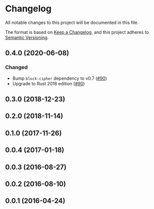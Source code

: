 # Changelog

All notable changes to this project will be documented in this file.

The format is based on [Keep a Changelog](https://keepachangelog.com/en/1.0.0/),
and this project adheres to [Semantic Versioning](https://semver.org/spec/v2.0.0.html).

## 0.4.0 (2020-06-08)
### Changed
- Bump `block-cipher` dependency to v0.7 ([#90])
- Upgrade to Rust 2018 edition ([#90])

[#90]: https://github.com/RustCrypto/block-ciphers/pull/90

## 0.3.0 (2018-12-23)

## 0.2.0 (2018-11-14)

## 0.1.0 (2017-11-26)

## 0.0.4 (2017-01-18)

## 0.0.3 (2016-08-27)

## 0.0.2 (2016-08-10)

## 0.0.1 (2016-04-24)
